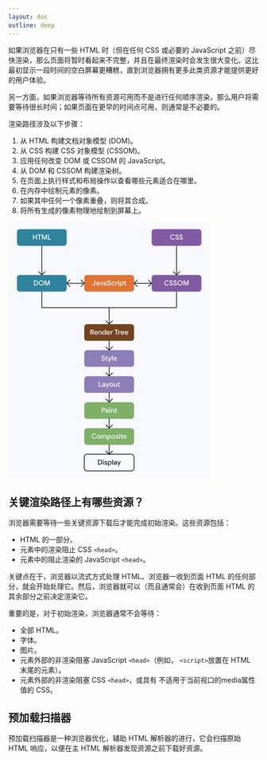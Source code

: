 ```yaml
---
layout: doc
outline: deep
---
```


如果浏览器在只有一些 HTML 时（但在任何 CSS 或必要的 JavaScript 之前）尽快渲染，那么页面将暂时看起来不完整，并且在最终渲染时会发生很大变化。这比最初显示一段时间的空白屏幕更糟糕，直到浏览器拥有更多此类资源才能提供更好的用户体验。

另一方面，如果浏览器等待所有资源可用而不是进行任何顺序渲染，那么用户将需要等待很长时间；如果页面在更早的时间点可用，则通常是不必要的。

渲染路径涉及以下步骤：

1. 从 HTML 构建文档对象模型 (DOM)。
2. 从 CSS 构建 CSS 对象模型 (CSSOM)。
3. 应用任何改变 DOM 或 CSSOM 的 JavaScript。
4. 从 DOM 和 CSSOM 构建渲染树。
5. 在页面上执行样式和布局操作以查看哪些元素适合在哪里。
6. 在内存中绘制元素的像素。
7. 如果其中任何一个像素重叠，则将其合成。
8. 将所有生成的像素物理地绘制到屏幕上。

![alt text](./imgs/image5.png)

## 关键渲染路径上有哪些资源？
浏览器需要等待一些关键资源下载后才能完成初始渲染。这些资源包括：

* HTML 的一部分。
* 元素中的渲染阻止 CSS `<head>`。
* 元素中的阻止渲染的 JavaScript `<head>`。

关键点在于，浏览器以流式方式处理 HTML。浏览器一收到页面 HTML 的任何部分，就会开始处理它。然后，浏览器就可以（而且通常会）在收到页面 HTML 的其余部分之前决定渲染它。

重要的是，对于初始渲染，浏览器通常不会等待：

* 全部 HTML。
* 字体。
* 图片。
* 元素外部的非渲染阻塞 JavaScript `<head>`（例如， `<script>`放置在 HTML 末尾的元素）。
* 元素外部的非渲染阻塞 CSS `<head>`，或具有 不适用于当前视口的media属性值的 CSS。

## 预加载扫描器
预加载扫描器是一种浏览器优化，辅助 HTML 解析器的进行，它会扫描原始 HTML 响应，以便在主 HTML 解析器发现资源之前下载好资源。
